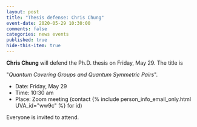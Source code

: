 ```yaml
---
layout: post
title: "Thesis defense: Chris Chung"
event-date: 2020-05-29 10:30:00
comments: false
categories: news events
published: true
hide-this-item: true
---
```


**Chris Chung** will defend the Ph.D. thesis on Friday, May 29.
The title is

"_Quantum Covering Groups and Quantum Symmetric Pairs_".

- Date: Friday, May 29
- Time: 10:30 am 
- Place: Zoom meeting (contact {% include person_info_email_only.html UVA_id="ww9c" %} for id)

Everyone is invited to attend.
